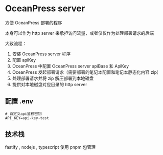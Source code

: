 # OceanPress server

方便 OceanPress 部署的程序

本身可以作为 http server 来承担访问流量，或者仅仅作为处理部署请求的后端

大致流程：

1. 安装 OceanPress server 程序
2. 配置 apiKey
3. OceanPress 中配置 OceanPress server apiBase 和 ApiKey
4. OceanPress 发起部署请求（需要部署的笔记本配置和笔记本静态化内容 zip）
5. 处理部署请求并将 zip 解压部署到本地磁盘
6. 提供对本地磁盘对应目录的 http server

## 配置 .env

```env
# 自定义api鉴权密钥
API_KEY=api-key-test
```

## 技术栈

fastify , nodejs , typescript 使用 pnpm 包管理
